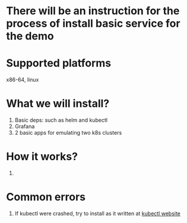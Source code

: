 # There will be an instruction for the process of install basic service for the demo

# Supported platforms
x86-64, linux

# What we will install?
1. Basic deps: such as helm and kubectl
1. Grafana
2. 2 basic apps for emulating two k8s clusters

# How it works?
1. 

# Common errors
1. If kubectl were crashed, try to install as it written at [kubectl website](https://kubernetes.io/docs/tasks/tools/install-kubectl-linux/)